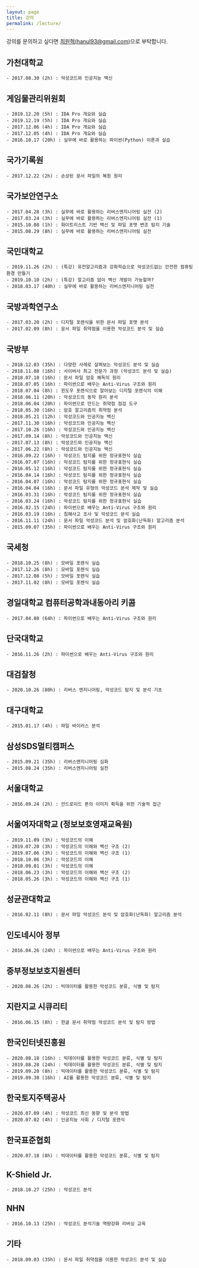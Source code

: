 ```yaml
---
layout: page
title: 강의
permalink: /lecture/
---
```



강의를 문의하고 싶다면 <a href="mailto:hanul93@gmail.com">최원혁(hanul93@gmail.com)</a>으로 부탁합니다.

## 가천대학교

<div class="highlighter-rouge"><pre class="highlight"><code class="keibox">- 2017.08.30 (2h) : 악성코드와 인공지능 백신
</code></pre>
</div>


## 게임물관리위원회

<div class="highlighter-rouge"><pre class="highlight"><code class="keibox">- 2019.12.20 (5h) : IDA Pro 개요와 실습
- 2019.12.19 (5h) : IDA Pro 개요와 실습
- 2017.12.06 (4h) : IDA Pro 개요와 실습
- 2017.12.05 (4h) : IDA Pro 개요와 실습
- 2016.10.17 (20h) : 실무에 바로 활용하는 파이썬(Python) 이론과 실습
</code></pre>
</div>

## 국가기록원

<div class="highlighter-rouge"><pre class="highlight"><code class="keibox">- 2017.12.22 (2h) : 손상된 문서 파일의 복원 원리
</code></pre>
</div>

## 국가보안연구소

<div class="highlighter-rouge"><pre class="highlight"><code class="keibox">- 2017.04.28 (3h) : 실무에 바로 활용하는 리버스엔지니어링 실전 (2)
- 2017.03.24 (3h) : 실무에 바로 활용하는 리버스엔지니어링 실전 (1)
- 2015.10.08 (1h) : 화이트리스트 기반 백신 및 파일 포맷 변조 탐지 기술
- 2015.08.29 (8h) : 실무에 바로 활용하는 리버스엔지니어링 실전
</code></pre>
</div>

## 국민대학교

<div class="highlighter-rouge"><pre class="highlight"><code class="keibox">- 2019.11.26 (2h) : (특강) 유전알고리즘과 강화학습으로 악성코드없는 안전한 컴퓨팅 환경 만들기
- 2019.10.10 (2h) : (특강) 알고리즘 없이 백신 개발이 가능할까?
- 2018.03.17 (40h) : 실무에 바로 활용하는 리버스엔지니어링 실전
</code></pre>
</div>

## 국방과학연구소

<div class="highlighter-rouge"><pre class="highlight"><code class="keibox">- 2017.03.20 (2h) : 디지털 포렌식을 위한 문서 파일 포맷 분석
- 2017.02.09 (8h) : 문서 파일 취약점을 이용한 악성코드 분석 및 실습
</code></pre>
</div>

## 국방부

<div class="highlighter-rouge"><pre class="highlight"><code class="keibox">- 2018.12.03 (35h) : 다양한 사례로 살펴보는 악성코드 분석 및 실습
- 2018.11.08 (16h) : 사이버사 최고 전문가 과정 (악성코드 분석 및 실습)
- 2018.07.10 (16h) : 문서 파일 암호 해독의 원리
- 2018.07.05 (16h) : 파이썬으로 배우는 Anti-Virus 구조와 원리
- 2018.07.04 (8h) : 윈도우 포렌식으로 알아보는 디지털 포렌식의 이해
- 2018.06.11 (20h) : 악성코드의 동작 원리 분석
- 2018.06.04 (20h) : 파이썬으로 만드는 취약점 점검 도구
- 2018.05.30 (16h) : 암호 알고리즘의 취약점 분석
- 2018.05.21 (12h) : 악성코드와 인공지능 백신
- 2017.11.30 (16h) : 악성코드와 인공지능 백신
- 2017.10.26 (16h) : 악성코드와 인공지능 백신
- 2017.09.14 (8h) : 악성코드와 인공지능 백신
- 2017.07.13 (8h) : 악성코드와 인공지능 백신
- 2017.06.22 (8h) : 악성코드와 인공지능 백신
- 2016.09.22 (16h) : 악성코드 탐지를 위한 정규표현식 실습
- 2016.07.07 (16h) : 악성코드 탐지를 위한 정규표현식 실습
- 2016.05.12 (16h) : 악성코드 탐지를 위한 정규표현식 실습
- 2016.04.14 (16h) : 악성코드 탐지를 위한 정규표현식 실습
- 2016.04.07 (16h) : 악성코드 탐지를 위한 정규표현식 실습
- 2016.04.04 (16h) : 문서 파일 유형의 악성코드 분석 제작 및 실습
- 2016.03.31 (16h) : 악성코드 탐지를 위한 정규표현식 실습
- 2016.03.24 (16h) : 악성코드 탐지를 위한 정규표현식 실습
- 2016.02.15 (24h) : 파이썬으로 배우는 Anti-Virus 구조와 원리
- 2016.03.19 (16h) : 침해사고 조사 및 악성코드 분석 실습
- 2016.11.11 (24h) : 문서 파일 악성코드 분석 및 암호화(난독화) 알고리즘 분석
- 2015.09.07 (35h) : 파이썬으로 배우는 Anti-Virus 구조와 원리
</code></pre>
</div>

## 국세청

<div class="highlighter-rouge"><pre class="highlight"><code class="keibox">- 2018.10.25 (8h) : 모바일 포렌식 실습
- 2017.12.26 (8h) : 모바일 포렌식 실습
- 2017.12.08 (5h) : 모바일 포렌식 실습
- 2017.11.02 (8h) : 모바일 포렌식 실습
</code></pre>
</div>

## 경일대학교 컴퓨터공학과내동아리 키콤

<div class="highlighter-rouge"><pre class="highlight"><code class="keibox">- 2017.04.08 (64h) : 파이썬으로 배우는 Anti-Virus 구조와 원리
</code></pre>
</div>

## 단국대학교

<div class="highlighter-rouge"><pre class="highlight"><code class="keibox">- 2016.11.26 (2h) : 파이썬으로 배우는 Anti-Virus 구조와 원리
</code></pre>
</div>


## 대검찰청

<div class="highlighter-rouge"><pre class="highlight"><code class="keibox">- 2020.10.26 (80h) : 리버스 엔지니어링, 악성코드 탐지 및 분석 기초
</code></pre>
</div>


## 대구대학교

<div class="highlighter-rouge"><pre class="highlight"><code class="keibox">- 2015.01.17 (4h) : 파일 바이러스 분석
</code></pre>
</div>


## 삼성SDS멀티캠퍼스

<div class="highlighter-rouge"><pre class="highlight"><code class="keibox">- 2015.09.21 (35h) : 리버스엔지니어링 심화
- 2015.08.24 (35h) : 리버스엔지니어링 실전
</code></pre>
</div>


## 서울대학교

<div class="highlighter-rouge"><pre class="highlight"><code class="keibox">- 2016.09.24 (2h) : 안드로이드 폰의 이미지 획득을 위한 기술적 접근
</code></pre>
</div>

## 서울여자대학교 (정보보호영재교육원)

<div class="highlighter-rouge"><pre class="highlight"><code class="keibox">- 2019.11.09 (3h) : 악성코드의 이해
- 2019.07.20 (3h) : 악성코드의 이해와 백신 구조 (2)
- 2019.07.06 (3h) : 악성코드의 이해와 백신 구조 (1)
- 2018.10.06 (3h) : 악성코드의 이해
- 2018.09.01 (3h) : 악성코드의 이해
- 2018.06.23 (3h) : 악성코드의 이해와 백신 구조 (2)
- 2018.05.26 (3h) : 악성코드의 이해와 백신 구조 (1)
</code></pre>
</div>


## 성균관대학교

<div class="highlighter-rouge"><pre class="highlight"><code class="keibox">- 2016.02.11 (8h) : 문서 파일 악성코드 분석 및 암호화(난독화) 알고리즘 분석
</code></pre>
</div>


## 인도네시아 정부

<div class="highlighter-rouge"><pre class="highlight"><code class="keibox">- 2016.04.26 (24h) : 파이썬으로 배우는 Anti-Virus 구조와 원리
</code></pre>
</div>


## 중부정보보호지원센터

<div class="highlighter-rouge"><pre class="highlight"><code class="keibox">- 2020.08.26 (2h) : 빅데이터를 활용한 악성코드 분류, 식별 및 탐지
</code></pre>
</div>


## 지란지교 시큐리티

<div class="highlighter-rouge"><pre class="highlight"><code class="keibox">- 2016.06.15 (8h) : 한글 문서 취약점 악성코드 분석 및 탐지 방법
</code></pre>
</div>


## 한국인터넷진흥원

<div class="highlighter-rouge"><pre class="highlight"><code class="keibox">- 2020.08.18 (16h) : 빅데이터를 활용한 악성코드 분류, 식별 및 탐지
- 2019.08.28 (24h) : 빅데이터를 활용한 악성코드 분류, 식별 및 탐지
- 2019.09.20 (8h) : 빅데이터를 활용한 악성코드 분류, 식별 및 탐지
- 2019.09.30 (16h) : AI를 활용한 악성코드 분류, 식별 및 탐지
</code></pre>
</div>


## 한국토지주택공사

<div class="highlighter-rouge"><pre class="highlight"><code class="keibox">- 2020.07.09 (4h) : 악성코드 최신 동향 및 분석 방법
- 2020.07.02 (4h) : 인공지능 사회 / 디지털 포렌식
</code></pre>
</div>

## 한국표준협회
<div class="highlighter-rouge"><pre class="highlight"><code class="keibox">- 2020.07.18 (8h) : 빅데이터를 활용한 악성코드 분류, 식별 및 탐지
</code></pre>
</div>


## K-Shield Jr.

<div class="highlighter-rouge"><pre class="highlight"><code class="keibox">- 2018.10.27 (25h) : 악성코드 분석
</code></pre>
</div>


## NHN

<div class="highlighter-rouge"><pre class="highlight"><code class="keibox">- 2016.10.13 (25h) : 악성코드 분석기술 역량강화 리버싱 교육
</code></pre>
</div>


## 기타

<div class="highlighter-rouge"><pre class="highlight"><code class="keibox">- 2018.09.03 (35h) : 문서 파일 취약점을 이용한 악성코드 분석 및 실습
</code></pre>
</div>
